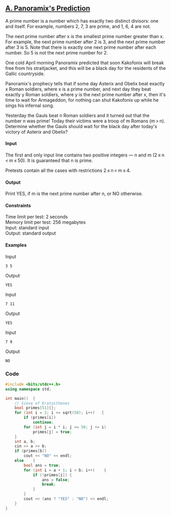 ## [A. Panoramix's Prediction](https://codeforces.com/problemset/problem/80/A)

A prime number is a number which has exactly two distinct divisors: one and itself. For example, numbers 2, 7, 3 are prime, and 1, 6, 4 are not.

The next prime number after x is the smallest prime number greater than x. For example, the next prime number after 2 is 3, and the next prime number after 3 is 5. Note that there is exactly one next prime number after each number. So 5 is not the next prime number for 2.

One cold April morning Panoramix predicted that soon Kakofonix will break free from his straitjacket, and this will be a black day for the residents of the Gallic countryside.

Panoramix's prophecy tells that if some day Asterix and Obelix beat exactly x Roman soldiers, where x is a prime number, and next day they beat exactly y Roman soldiers, where y is the next prime number after x, then it's time to wait for Armageddon, for nothing can shut Kakofonix up while he sings his infernal song.

Yesterday the Gauls beat n Roman soldiers and it turned out that the number n was prime! Today their victims were a troop of m Romans (m > n). Determine whether the Gauls should wait for the black day after today's victory of Asterix and Obelix?

#### Input
The first and only input line contains two positive integers — n and m (2 ≤ n < m ≤ 50). It is guaranteed that n is prime.

Pretests contain all the cases with restrictions 2 ≤ n < m ≤ 4.

#### Output
Print YES, if m is the next prime number after n, or NO otherwise.

#### Constraints
Time limit per test: 2 seconds <br>
Memory limit per test: 256 megabytes <br>
Input: standard input <br>
Output: standard output <br>

#### Examples
Input
```
3 5
```
Output
```
YES
```
Input
```
7 11
```
Output
```
YES
```
Input
```
7 9
```
Output
```
NO
```

### Code
```cpp
#include <bits/stdc++.h>
using namespace std;

int main()  {
    // Sieve of Eratosthenes
    bool primes[51]{};
    for (int i = 2; i <= sqrt(50); i++)   {
        if (primes[i])
            continue;
        for (int j = i * i; j <= 50; j += i)
            primes[j] = true;
    }
    int a, b;
    cin >> a >> b;
    if (primes[b])
        cout << "NO" << endl;
    else    {
        bool ans = true;
        for (int i = a + 1; i < b; i++)    {
            if (!primes[i]) {
                ans = false;
                break;
            }
        }
        cout << (ans ? "YES" : "NO") << endl;
    }
}
```
